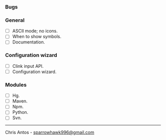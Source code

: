 ### Bugs

### General
- [ ] ASCII mode; no icons.
- [ ] When to show symbols.
- [ ] Documentation.

### Configuration wizard
- [ ] Clink input API.
- [ ] Configuration wizard.

### Modules
- [ ] Hg.
- [ ] Maven.
- [ ] Npm.
- [ ] Python.
- [ ] Svn.

---
Chris Antos - sparrowhawk996@gmail.com
